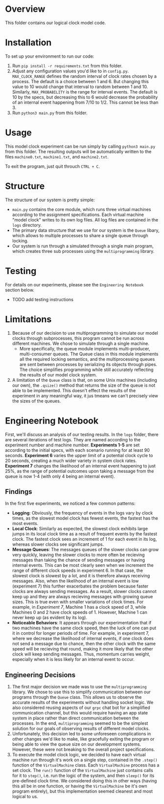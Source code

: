 # Overview
This folder contains our logical clock model code.

# Installation
To set up your environment to run our code:
1) Run `pip install -r requirements.txt` from this folder. 
2) Adjust any configuration values you'd like to in `config.py`. `MAX_CLOCK_RANGE` defines the random interval of clock rates chosen by a process. The default is a choice between 1 and 6. But changing this value to 10 would change that interval to random between 1 and 10. Similarly, `MAX_PROBABILITY` is the range for interval events. The default is 10 by the specs, but decreasing this to 6 would decrease the probability of an internal event happening from 7/10 to 1/2. This cannot be less than 3. 
2) Run `python3 main.py` from this folder.

# Usage

This model clock experiment can be run simply by calling `python3 main.py` from this folder. The resulting outputs will be automatically written to the files `machine0.txt`, `machine1.txt`, and `machine2.txt`. 

To exit the program, just quit throuch `CTRL + C`.

# Structure

The structure of our system is pretty simple:
- `main.py` contains the core module, which runs three virtual machines according to the assignment specifications. Each virtual machine "model clock" writes to its own log files. All log files are contained in the `logs` directory. 
- The primary data structure that we use for our system is the `Queue` libary, which allows to multiple processes to share a single queue through locking. 
- Our system is run through a simulated through a single main program, which creates three sub processes using the `multiprogramming` library. 

# Testing

For details on our experiments, please see the `Engineering Notebook` section below.

- TODO add testing instructions

# Limitations

1) Because of our decision to use multiprogramming to simulate our model clocks through subprocesses, this program cannot be run across different machines. We chose to simulate through a single machine.
    -  More specifically, the queue module implements multi-producer, multi-consumer queues. The Queue class in this module implements all the required locking semantics, and the multiprocessing queues are sent between processes by serializing its objects through pipes. The choice simplifies programming while still accurately reflecting the results of our model clock system.
2) A limitation of the `Queue` class is that, on some Unix machines (including our own), the `.qsize()` method that returns the size of the queue is not able to be implemented. This doesn't effect the results of the experiment in any meaningful way, it jus tmeans we can't precisely view the sizes of the queues.

# Engineering Notebook

First, we'll discuss an analysis of our testing results. In the `logs` folder, there are several iterations of test logs. They are named according to the experiment number and machine number. **Experiments 1-5** are set according to the initial specs, with each scenario running for at least 90 seconds. **Experiment 6** varies the upper limit of a potential clock cycle to 20 seconds, creating a much wider variety in system clock rates. **Experiment 7** changes the likelihood of an internal event happening to just 25%, as the range of potential outcomes upon taking a message from the queue is now 1-4 (with only 4 being an internal event).

## Findings
In the first five experiments, we noticed a few common patterns:
- **Logging**: Obviously, the frequency of events in the logs vary by clock times, as the slowest model clock has fewest events, the fastest has the most events.
- **Local Clock**: Similarly as expected, the slowest clock exhibits large jumps in its local clock time as a result of frequent events by the fastest clock. The fastest clock sees an increment of 1 for each event in its log, whereas slower clocks see significant jumps. 
- **Message Queues**: The messages queues of the slower clocks can grow very quickly, leaving the slower clocks to more often be recieving messages than taking the chance of sending messages or having internal events. This can be most clearly seen when we increment the range of different clock speeds in experiment 6. In that case, the slowest clock is slowest by a lot, and it is therefore always receiving messages. Also, when the likelihood of an internal event is low (experiment 7) this further exacerbates the problem because faster clocks are always sending messages. As a result, slower clocks cannot keep up and they are always recieving messages with growing queue sizes. This is true even with smaller variations of clock times. For example, in *Experiment 7*, Machine 1 has a clock speed of 3, while Machines 0 and 2 have clock speeds of 1. However, Machine 1 can never keep up (as evident by its log).
- **Noticeable Behaviors**: It appears through our experimentation that if two machines have the same clock speed, then the luck of one can put it in control for longer periods of time. For example, in experiment 7, where we decrease the likelihood of internal events, if one clock does not send a message due to chance, then the other clock with the same speed will be recieving that round, making it more likely that the other clock will keep sending messages. Thus, momentum carries weight, especially when it is less likely for an internal event to occur. 


## Engineering Decisions
1) The first major decision we made was to use the `multiprogramming` library. We chose to use this to simplify communication between our programs through the `Queue` class. This allows us to observe the accurate results of the experiments without handling socket logic. We also considered reusing aspects of our `grpc` chat bot for a simplified communication channel, but this would require having an app state system in place rather than direct communication between the processes. In the end, `multiprogramming` seemed to be the simplest solution for our goals of observing results of different model clocks. 
2) Unfortunately, this decision led to some unforeseen complications in other changes we'd like to make, like gracefully exiting the program or being able to view the queue size on our development systems. However, these were not breaking to the overall project specifications. 
3) To execute the model clock logic, we decided to have each virtual machine run through it's work on a single step, contained in the `.step()` function of the `VirtualMachine` class. Each `VirtualMachine` process has a set clock. The `run()` function of the `VirtualMachine` just contains calls for it to `step()`, i.e. run the logic of the system, and then `sleep()` for its pre-defined clock time. We considered doing this in other ways (having this all be in one function, or having the `VirtualMachine` be it's own program entirely), but this implementation seemed cleanest and most logical to us. 


